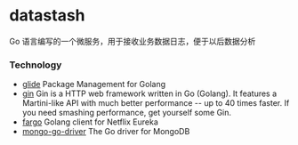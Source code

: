# datastash

Go 语言编写的一个微服务，用于接收业务数据日志，便于以后数据分析

### Technology

- [glide](https://github.com/Masterminds/glide) Package Management for Golang
- [gin](https://gin-gonic.github.io/gin/) Gin is a HTTP web framework written in Go (Golang). It features a Martini-like API with much better performance -- up to 40 times faster. If you need smashing performance, get yourself some Gin.
- [fargo](https://github.com/hudl/fargo) Golang client for Netflix Eureka
- [mongo-go-driver](https://github.com/mongodb/mongo-go-driver) The Go driver for MongoDB